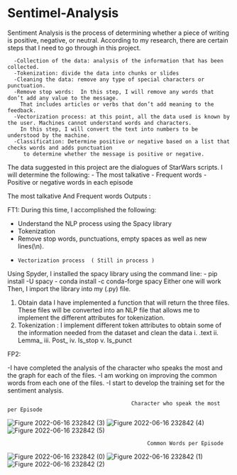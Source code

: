# Sentimel-Analysis

Sentiment Analysis is the process of determining whether a piece of writing is positive, negative, or neutral.
According to my research, there are certain steps that I need to go through in this project.

      -Collection of the data: analysis of the information that has been collected. 
      -Tokenization: divide the data into chunks or slides 
      -Cleaning the data: remove any type of special characters or punctuation.
      -Remove stop words:  In this step, I will remove any words that don’t add any value to the message.
        That includes articles or verbs that don’t add meaning to the feedback.
      -Vectorization process: at this point, all the data used is known by the user. Machines cannot understand words and characters.  
        In this step, I will convert the text into numbers to be understood by the machine. 
      -Classification: Determine positive or negative based on a list that checks words and adds punctuation 
         to determine whether the message is positive or negative.

The data suggested in this project are the dialogues of StarWars scripts. 
I will determine the following:
      -	The most talkative 
      -	Frequent words 
      -	Positive or negative words in each episode 


The most talkative  And Frequent words  Outputs : 


FT1:
During this time, I accomplished the following:

-	Understand the NLP process using the Spacy library 
-	Tokenization 
-	Remove stop words, punctuations, empty spaces as well as new lines(\n).
-     Vectorization process  ( Still in process ) 


Using Spyder, I installed the spacy library using the command line: 
      -	pip install -U spacy 
      -	conda install -c conda-forge spacy
Either one will work 
Then, I import the library into my (.py) file. 
1)	Obtain data 
I have implemented a function that will return the three files. These files will be converted into an NLP file that allows me to implement the different 
attributes for tokenization. 
2)	Tokenization : I implement different token attributes to obtain some of the information needed from the dataset and clean the data 
          i.	.text
          ii.	Lemma_
          iii.	Post_
          iv.	Is_stop
          v.	Is_punct 
          
FP2: 

-I have completed the analysis of the character who speaks the most and the graph for each of the files. 
-I am working on improving the common words from each one of the files. 
-I start to develop the training set for the sentiment analysis. 

                                           Character who speak the most per Episode 
                                     
![Figure 2022-06-16 232842 (3)](https://user-images.githubusercontent.com/106505515/174219267-6cabdb60-2d8e-46aa-9049-5cce1a7622c7.png)
![Figure 2022-06-16 232842 (4)](https://user-images.githubusercontent.com/106505515/174219269-ff74f473-676b-4ef3-90f5-0b874d582b9f.png)
![Figure 2022-06-16 232842 (5)](https://user-images.githubusercontent.com/106505515/174219270-8cabbb5e-0976-4535-a65d-3ba13c6a4d1d.png)

                                                Common Words per Episode
                                    
![Figure 2022-06-16 232842 (0)](https://user-images.githubusercontent.com/106505515/174219264-b0a99886-d7ae-4b6a-aadc-4b6d94524e05.png)
![Figure 2022-06-16 232842 (1)](https://user-images.githubusercontent.com/106505515/174219265-bc05e2a8-cdb7-4925-879d-8d4030a687bc.png)
![Figure 2022-06-16 232842 (2)](https://user-images.githubusercontent.com/106505515/174219266-18770142-f458-4283-a209-7946b945249b.png)
                                 



